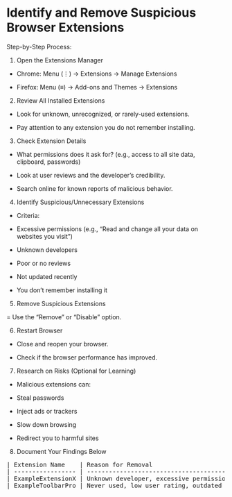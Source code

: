 # Identify and Remove Suspicious Browser Extensions
Step-by-Step Process:
1. Open the Extensions Manager

 - Chrome: Menu (⋮) → Extensions → Manage Extensions

 - Firefox: Menu (≡) → Add-ons and Themes → Extensions

 2. Review All Installed Extensions

 - Look for unknown, unrecognized, or rarely-used extensions.

 - Pay attention to any extension you do not remember installing.

 3. Check Extension Details

 - What permissions does it ask for? (e.g., access to all site data, clipboard, passwords)

 - Look at user reviews and the developer’s credibility.

 - Search online for known reports of malicious behavior.

 4. Identify Suspicious/Unnecessary Extensions

 - Criteria:

  - Excessive permissions (e.g., “Read and change all your data on websites you visit”)

  - Unknown developers

  - Poor or no reviews

  - Not updated recently

  - You don’t remember installing it

 5. Remove Suspicious Extensions

 = Use the “Remove” or “Disable” option.

 6. Restart Browser

 - Close and reopen your browser.

 - Check if the browser performance has improved.

 7. Research on Risks (Optional for Learning)

 - Malicious extensions can:

 - Steal passwords

 - Inject ads or trackers

 - Slow down browsing

 - Redirect you to harmful sites

 8. Document Your Findings Below
  <pre>
| Extension Name    | Reason for Removal                       | Action Taken |
| ----------------- | ---------------------------------------- | ------------ |
| ExampleExtensionX | Unknown developer, excessive permissions | Removed      |
| ExampleToolbarPro | Never used, low user rating, outdated    | Removed      |


  </pre>
  
